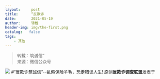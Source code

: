 ```yaml
---
layout:     post
title:      “反欺诈
date:       2021-05-19
author:     转载
header-img: img/the-first.png
catalog:   false
tags:
    - 其他
---
```


<blockquote><p>转载：筑诚信”<br>
来源：微信公众号</p></blockquote>

![]({{site.baseurl}}/postimg/L6usUGPiatBTGaaIKZUf6rraJicX4r9ND5hNibnQKbFpI5SlwgCzUb96uaBr9BuOlM7jicP9xoicKsvLPKdZuZuQZDA.png)
#“反欺诈筑诚信”--乱薅保险羊毛，恐走错误人生!
原创**反欺诈调查联盟**发表于
